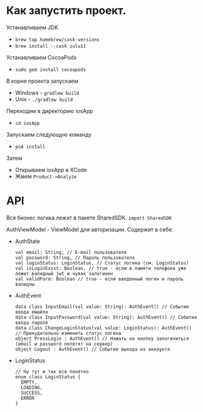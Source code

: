 # Как запустить проект.

Устанавливаем JDK
  - ``` brew tap homebrew/cask-versions ```
  - ``` brew install --cask zulu11 ```
  
Устанавливаем CocoaPods
  - ``` sudo gem install cocoapods ```

В корне проекта запускаем
  - Windows - ``` gradlew build ```
  - Unix - ``` ./gradlew build ```

Переходим в директорию iosApp
  - ``` cd iosApp ```

Запускаем следующую команду
  - ``` pod install ```

Затем
  - Открываем iosApp в XCode
  - Жмем ``` Product->Analyze ```
  
# API
Вся бизнес логика лежит в пакете SharedSDK. ``` import SharedSDK ```

AuthViewModel - ViewModel для авторизации. Содержит в себе:
  - AuthState
    ```
    val email: String, // E-mail пользователя
    val password: String, // Пароль пользователя
    val loginStatus: LoginStatus, // Статус логина (см. LoginStatus)
    val isLoginExist: Boolean, // true - если в памяти телефона уже лежит валидный jwt и чувак залогинен
    val validForm: Boolean // true - если введенный логин и пароль валидны
    ```
  - AuthEvent
    ```
    data class InputEmail(val value: String): AuthEvent() // Событие ввода емайла
    data class InputPassword(val value: String): AuthEvent() // Событие ввода пароля
    data class ChangeLoginStatus(val value: LoginStatus): AuthEvent() // Принудительно изменить статус логина
    object PressLogin : AuthEvent() // Нажать на кнопку залогиниться (email и password полетят на сервер)
    object Logout : AuthEvent() // Событие выхода из аккаунта
    ```
  - LoginStatus
    ```
    // Ну тут и так все понятно
    enum class LoginStatus {
      EMPTY,
      LOADING,
      SUCCESS,
      ERROR
    }
    ```
  


